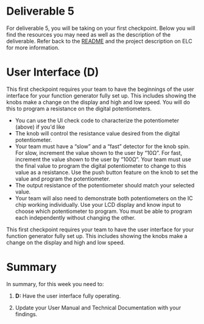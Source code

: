 # Deliverable 5

For deliverable 5, you will be taking on your first checkpoint. Below you will find the resources you may need as well as the description of the deliverable. Refer back to the [README](../README.md) and the project description on ELC for more information. 

# User Interface (D)
This first checkpoint requires your team to have the beginnings of the user interface for your function generator fully set up. This includes showing the knobs make a change on the display and high and low speed. You will do this to program a resistance on the digital potentiometers.
- You can use the UI check code to characterize the potentiometer (above) if you'd like
- The knob will control the resistance value desired from the digital potentiometer.
- Your team must have a “slow” and a “fast” detector for the knob spin.  For slow, increment the value shown to the user by “10Ω”.  For fast, increment the value shown to the user by “100Ω”.  Your team must use the final value to program the digital potentiometer to change to this value as a resistance.  Use the push button feature on the knob to set the value and program the potentiometer.
- The output resistance of the potentiometer should match your selected value.  
- Your team will also need to demonstrate both potentiometers on the IC chip working individually.  Use your LCD display and know input to choose which potentiometer to program.  You must be able to program each independently without changing the other.

This first checkpoint requires your team to have the user interface for your function generator fully set up. This includes showing the knobs make a change on the display and high and low speed.

# Summary

In summary, for this week you need to:

1. **D:** Have the user interface fully operating.

2. Update your User Manual and Technical Documentation with your findings.
